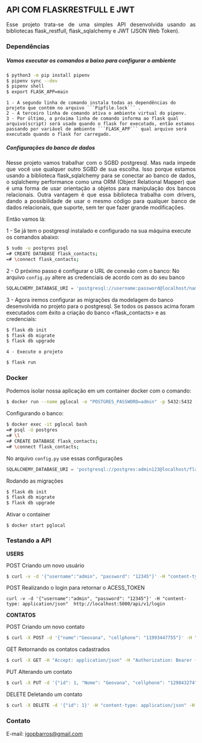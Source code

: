 ## API COM FLASKRESTFULL E JWT


<p align="justify">Esse projeto trata-se de uma simples API desenvolvida usando as bibliotecas flask_restfull, flask_sqlalchemy e JWT (JSON Web Token).</p>


### Dependências
##### Vamos executar os comandos a baixo para configurar o ambiente

```bash
$ python3 -m pip install pipenv
$ pipenv sync --dev
$ pipenv shell
$ export FLASK_APP=main
```

	1 - A segundo linha de comando instala todas as dependências do projeto que contém no arquivo ```Pipfile.lock``` .
	2 - A terceiro linha de comando ativa o ambiente virtual do pipenv.
	3 - Por último, a próxima linha de comando informa ao flask qual arquivo(script) será usado quando o flask for executado, então estamos passando por variável de ambiente ```FLASK_APP``` qual arquivo será executado quando o flask for carregado.

##### Configurações do banco de dados
<p align="justify">Nesse projeto vamos trabalhar com o SGBD postgresql. Mas nada impede que você use qualquer outro SGBD de sua escolha. Isso porque estamos usando a biblioteca flask_sqlalchemy para se conectar ao banco de dados, o sqlalchemy performance como uma ORM (Object Relational Mapper) que é uma forma de usar orientação a objetos para manipulação dos bancos relacionais. Outra vantagem é que essa biblioteca trabalha com drivers, dando a possibilidade de usar o mesmo código para qualquer banco de dados relacionais, que suporte,  sem ter que fazer grande modificações.</p>

Então vamos lá:

1 - Se já tem o postgresql instalado e configurado na sua máquina execute os comandos abaixo:
```bash
$ sudo -u postgres psql
=# CREATE DATABASE flask_contacts;
=# \connect flask_contacts;
```

2 - O próximo passo é configurar o URL de conexão com o banco:
No arquivo ```config.py``` altere as credenciais de acordo com as do seu banco

```py
SQLALCHEMY_DATABASE_URI = 'postgresql://username:password@localhost/name_db'
```

3 - Agora iremos configurar as migrações da modelagem do banco desenvolvida no projeto para o postgresql.
Se todos os passos acima foram executados com êxito a criação do banco <flask_contacts> e as credenciais:

```bash
$ flask db init
$ flask db migrate
$ flask db upgrade
```

	4 - Execute o projeto

```bash
$ flask run
```

### Docker
Podemos isolar nossa aplicação em um container docker com o comando:

```bash
$ docker run --name pglocal -e "POSTGRES_PASSWORD=admin" -p 5432:5432 -d postgres
```

Configurando o banco:

```bash
$ docker exec -it pglocal bash
=# psql -U postgres
=# \l
=# CREATE DATABASE flask_contacts;
=# \connect flask_contacts;
```

No arquivo ```config.py``` use essas configurações

```py
SQLALCHEMY_DATABASE_URI = 'postgresql://postgres:admin123@localhost/flask_contacts'
```

Rodando as migrações

```bash
$ flask db init
$ flask db migrate
$ flask db upgrade
```

Ativar o container
```
$ docker start pglocal
```

### Testando a API

**USERS**

POST
Criando um novo usuário
```bash
$ curl -v -d '{"username":"admin", "password": "12345"}' -H "content-type: application/json"  http://localhost:5000/api/v1/register
```

POST
Realizando o login para retornar o ACESS_TOKEN
```
curl -v -d '{"username":"admin", "password": "12345"}' -H "content-type: application/json"  http://localhost:5000/api/v1/login
```

**CONTATOS**

POST
Criando um novo contato
```bash
$ curl -X POST -d '{"name":"Geovana", "cellphone": "11993447755"}' -H "content-type: application/json" -H "authorization: Bearer {ACCESS_TOKEN}" http://localhost:5000/api/v1/contacts
```

GET
Retornando os contatos cadastrados
```bash
$ curl -X GET -H "Accept: application/json" -H "Authorization: Bearer {ACCESS_TOKEN}" "http://localhost:5000/api/v1/contacts"
```

PUT
Alterando um contato
```bash
$ curl -X PUT -d '{"id": 1, "Nome": "Geovana", "cellphone": "129843274"}' -H "content-type: application/json" -H "authorization: Bearer {ACCESS_TOKEN}" http://localhost:5000/api/v1/contacts
```

DELETE
Deletando um contato
```bash
$ curl -X DELETE -d '{"id": 1}' -H "content-type: application/json" -H "authorization: Bearer {ACCESS_TOKEN}" http://localhost:5000/api/v1/contacts
```

### Contato
E-mail: igopbarros@gmail.com